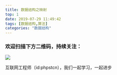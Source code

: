 ```yaml
---
title: 数据结构之映射
top: 1
date: 2019-07-29 11:49:42
tags: [数据结构,算法]
categories: "数据结构"
---
```

### 欢迎扫描下方二维码，持续关注：
![](http://ww1.sinaimg.cn/large/a616b9a4gy1g4xzv954a4j20760763yo.jpg)

互联网工程师（id:phpstcn），我们一起学习，一起进步